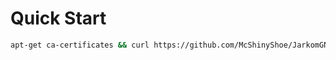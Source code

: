 # Quick Start
```bash
apt-get ca-certificates && curl https://github.com/McShinyShoe/JarkomGNS3/blob/master/run.sh && chmod +x ./run.sh && bash ./run.sh

```